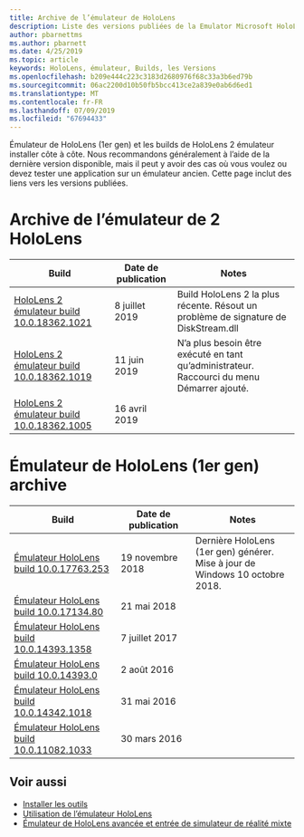 ```yaml
---
title: Archive de l’émulateur de HoloLens
description: Liste des versions publiées de la Emulator Microsoft HoloLens.
author: pbarnettms
ms.author: pbarnett
ms.date: 4/25/2019
ms.topic: article
keywords: HoloLens, émulateur, Builds, les Versions
ms.openlocfilehash: b209e444c223c3183d2680976f68c33a3b6ed79b
ms.sourcegitcommit: 06ac2200d10b50fb5bcc413ce2a839e0ab6d6ed1
ms.translationtype: MT
ms.contentlocale: fr-FR
ms.lasthandoff: 07/09/2019
ms.locfileid: "67694433"
---
```

Émulateur de HoloLens (1er gen) et les builds de HoloLens 2 émulateur installer côte à côte. Nous recommandons généralement à l’aide de la dernière version disponible, mais il peut y avoir des cas où vous voulez ou devez tester une application sur un émulateur ancien. Cette page inclut des liens vers les versions publiées.


# <a name="hololens-2-emulator-archive"></a>Archive de l’émulateur de 2 HoloLens


|  Build |  Date de publication |  Notes | 
|----------|----------|----------|
|  [HoloLens 2 émulateur build 10.0.18362.1021](https://go.microsoft.com/fwlink/?linkid=2098508) | 8 juillet 2019 | Build HoloLens 2 la plus récente.  Résout un problème de signature de DiskStream.dll |
|  [HoloLens 2 émulateur build 10.0.18362.1019](https://go.microsoft.com/fwlink/?linkid=2095316) | 11 juin 2019 | N’a plus besoin être exécuté en tant qu’administrateur.  Raccourci du menu Démarrer ajouté. |
|  [HoloLens 2 émulateur build 10.0.18362.1005](https://go.microsoft.com/fwlink/?linkid=2087187) | 16 avril 2019 |  |


# <a name="hololens-emulator-1st-gen-archive"></a>Émulateur de HoloLens (1er gen) archive


|  Build |  Date de publication |  Notes | 
|----------|----------|----------|
|  [Émulateur HoloLens build 10.0.17763.253](https://go.microsoft.com/fwlink/?linkid=2065980) | 19 novembre 2018 | Dernière HoloLens (1er gen) générer. Mise à jour de Windows 10 octobre 2018. |
|  [Émulateur HoloLens build 10.0.17134.80](https://go.microsoft.com/fwlink/?linkid=874531) | 21 mai 2018 | 
|  [Émulateur HoloLens build 10.0.14393.1358](https://go.microsoft.com/fwlink/?linkid=852626) |  7 juillet 2017 |
|  [Émulateur HoloLens build 10.0.14393.0](http://go.microsoft.com/fwlink/?LinkID=823018) |  2 août 2016 |
|  [Émulateur HoloLens build 10.0.14342.1018](http://go.microsoft.com/fwlink/?LinkID=823018) |  31 mai 2016 |
|  [Émulateur HoloLens build 10.0.11082.1033](http://go.microsoft.com/fwlink/?LinkID=724053) |  30 mars 2016 |

## <a name="see-also"></a>Voir aussi
* [Installer les outils](install-the-tools.md)
* [Utilisation de l’émulateur HoloLens](using-the-hololens-emulator.md)
* [Émulateur de HoloLens avancée et entrée de simulateur de réalité mixte](advanced-hololens-emulator-and-mixed-reality-simulator-input.md)
